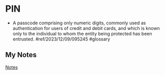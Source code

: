 # PIN
- A passcode comprising only numeric digits, commonly used as authentication for users of credit and debit cards, and which is known only to the individual to whom the entity being protected has been entrusted. #ref/2023/12/09/095245 #glossary 
## My Notes
[Notes](mynotes/pin-notes.md)

